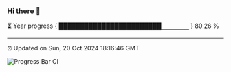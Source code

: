 ### Hi there 👋

⏳ Year progress { ████████████████████████▁▁▁▁▁▁ } 80.26 %

---

⏰ Updated on Sun, 20 Oct 2024 18:16:46 GMT

![Progress Bar CI](https://github.com/liununu/liununu/workflows/Progress%20Bar%20CI/badge.svg)

